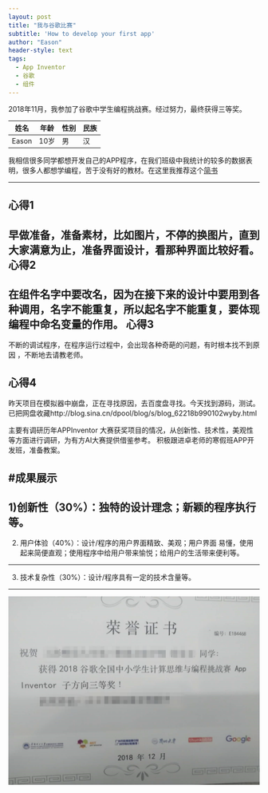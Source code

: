 ```yaml
---
layout: post
title: "我与谷歌比赛"
subtitle: 'How to develop your first app'
author: "Eason"
header-style: text
tags:
  - App Inventor
  - 谷歌
  - 组件
---
```


2018年11月，我参加了谷歌中学生编程挑战赛。经过努力，最终获得三等奖。


|姓名|年龄|性别|民族|
|---|---|---|---|
|Eason|10岁|男|汉|


我相信很多同学都想开发自己的APP程序，在我们班级中我统计的较多的数据表明，很多人都想学编程，苦于没有好的教材。在这里我推荐这个[简书](http://jianshu.com)

----
**心得1**
----
早做准备，准备素材，比如图片，不停的换图片，直到大家满意为止，准备界面设计，看那种界面比较好看。
**心得2**
----
在组件名字中要改名，因为在接下来的设计中要用到各种调用，名字不能重复，所以起名字不能重复，要体现编程中命名变量的作用。
**心得3**
----
不断的调试程序，在程序运行过程中，会出现各种奇葩的问题，有时根本找不到原因 ，不断地去请教老师。


**心得4**
----
昨天项目在模拟器中崩盘，正在寻找原因，去百度盘寻找。今天找到源码，测试。已把网盘收藏http://blog.sina.cn/dpool/blog/s/blog_62218b990102wyby.html

主要有调研历年APPInventor 大赛获奖项目的情况，从创新性、技术性，美观性等方面进行调研，为有方AI大赛提供借鉴参考。
积极跟进卓老师的寒假班APP开发班，准备教案。

#成果展示
----
1)创新性（30%）：独特的设计理念；新颖的程序执行等。
----
2) 用户体验（40%）：设计/程序的用户界面精致、美观；用户界面 易懂，使用起来简便直观；使用程序中给用户带来愉悦；给用户的生活带来便利等。
----
3) 技术复杂性（30%）：设计/程序具有一定的技术含量等。
----   
![cat](img/Google.jpg)

